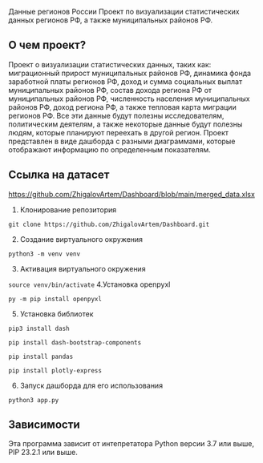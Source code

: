 Данные регионов России
Проект по визуализации статистических данных регионов РФ, а также муниципальных районов РФ.
<!--Описание-->
## О чем проект?
Проект о визуализации статистических данных, таких как: миграционный прирост муниципальных районов РФ, динамика фонда заработной платы регионов РФ, доход и сумма социальных выплат муниципальных районов РФ, состав дохода региона РФ от муниципальных районов РФ, численность населения муниципальных районов РФ, доход региона РФ, а также тепловая карта миграции регионов РФ. Все эти данные будут полезны исследователям, политическим деятелям, а также некоторые данные будут полезны людям, которые планируют переехать в другой регион. Проект представлен в виде дашборда с разными диаграммами, которые отображают информацию по определенным показателям.
## Ссылка на датасет
https://github.com/ZhigalovArtem/Dashboard/blob/main/merged_data.xlsx

<!--Установка-->
1. Клонирование репозитория 

```git clone https://github.com/ZhigalovArtem/Dashboard.git```

2. Создание виртуального окружения

```python3 -m venv venv```


3. Активация виртуального окружения

```source venv/bin/activate```
4.Установка openpyxl

```py -m pip install openpyxl```

5. Установка библиотек

```pip3 install dash```

```pip install dash-bootstrap-components```

```pip install pandas```

```pip install plotly-express```


6. Запуск дашборда для его использования

```python3 app.py```

<!--Зависимости-->
## Зависимости
Эта программа зависит от интепретатора Python версии 3.7 или выше, PIP 23.2.1 или выше.
